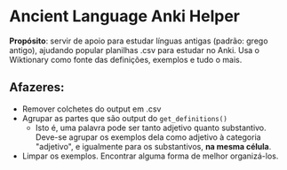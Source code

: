 # Ancient Language Anki Helper

**Propósito**: servir de apoio para estudar línguas antigas (padrão: grego antigo), ajudando popular planilhas .csv para estudar no Anki. Usa o Wiktionary como fonte das definições, exemplos e tudo o mais.

## Afazeres:
- Remover colchetes do output em .csv
- Agrupar as partes que são output do `get_definitions()`
    - Isto é, uma palavra pode ser tanto adjetivo quanto substantivo. Deve-se agrupar os exemplos dela como adjetivo à categoria "adjetivo", e igualmente para os substantivos, **na mesma célula**.
- Limpar os exemplos. Encontrar alguma forma de melhor organizá-los.